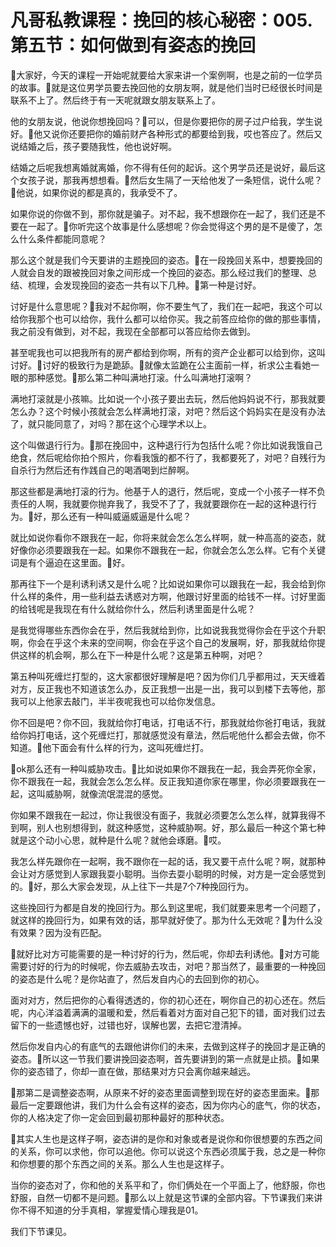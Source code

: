 # 凡哥私教课程：挽回的核心秘密：005.第五节：如何做到有姿态的挽回

🎼大家好，今天的课程一开始呢就要给大家来讲一个案例啊，也是之前的一位学员的故事。🎼就是这位男学员要去挽回他的女朋友啊，就是他们当时已经很长时间是联系不上了。然后终于有一天呢就跟女朋友联系上了。

他的女朋友说，他说你想挽回吗？🎼可以，但是你要把你的房子过户给我，学生说好。🎼他又说你还要把你的婚前财产各种形式的都要给到我，哎也答应了。然后又说结婚之后，孩子要随我性，他也说好啊。

结婚之后呢我想离婚就离婚，你不得有任何的起诉。这个男学员还是说好，最后这个女孩子说，那我再想想看。🎼然后女生隔了一天给他发了一条短信，说什么呢？🎼他说，如果你说的都是真的，我承受不了。

如果你说的你做不到，那你就是骗子。对不起，我不想跟你在一起了，我们还是不要在一起了。🎼你听完这个故事是什么感想呢？你会觉得这个男的是不是傻了，怎么什么条件都能同意呢？

那么这个就是我们今天要讲的主题挽回的姿态。🎼在一段挽回关系中，想要挽回的人就会自发的跟被挽回对象之间形成一个挽回的姿态。那么经过我们的整理、总结、梳理，会发现挽回的姿态一共有以下几种。🎼第一种是讨好。

讨好是什么意思呢？🎼我对不起你啊，你不要生气了，我们在一起吧，我这个可以给你我那个也可以给你，我什么都可以给你买。我之前答应给你的做的那些事情，我之前没有做到，对不起，我现在全部都可以答应给你去做到。

甚至呢我也可以把我所有的房产都给到你啊，所有的资产企业都可以给到你，这叫讨好。🎼讨好的极致行为是跪舔。🎼就像太监跪在公主面前一样，祈求公主看她一眼的那种感觉。🎼那么第二种叫满地打滚。什么叫满地打滚啊？

满地打滚就是小孩嘛。比如说一个小孩子要出去玩，然后他妈妈说不行，那我就要怎么办？这个时候小孩就会怎么样满地打滚，对吧？然后这个妈妈实在是没有办法了，就只能同意了，对吗？那在这个心理学术以上。

这个叫做退行行为。🎼那在挽回中，这种退行行为包括什么呢？你比如说我饿自己绝食，然后呢给你拍个照片，你看我饿的都不行了，我都要死了，对吧？自残行为自杀行为然后还有作践自己的喝酒喝到烂醉啊。

那这些都是满地打滚的行为。他基于人的退行，然后呢，变成一个小孩子一样不负责任的人啊，我就要你抛弃我了，我受不了了，我就要跟你在一起的这种退行行为。🎼好，那么还有一种叫威逼威逼是什么呢？

就比如说你看你不跟我在一起，你将来就会怎么怎么样啊，就一种高高的姿态，就好像你必须要跟我在一起。如果你不跟我在一起，你就会怎么怎么样。它有个关键词是有个逼迫在这里面。🎼好。

那再往下一个是利诱利诱又是什么呢？比如说如果你可以跟我在一起，我会给到你什么样的条件，用一些利益去诱惑对方啊，他跟讨好里面的给钱不一样。讨好里面的给钱呢是我现在有什么就给你什么，然后利诱里面是什么呢？

是我觉得哪些东西你会在乎，然后我就给到你，比如说我我觉得你会在乎这个升职啊，你会在乎这个未来的空间啊，你会在乎这个自己的发展啊，好，那我就给你提供这样的机会啊，那么在下一种是什么呢？这是第五种啊，对吧？

第五种叫死缠烂打型的，这大家都很好理解是吧？因为你们几乎都用过，天天缠着对方，反正我也不知道该怎么办，反正我想一出是一出，我可以到楼下去等他，那我可以上他家去敲门，半半夜呢我也可以给你发信息。

你不回是吧？你不回，我就给你打电话，打电话不行，那我就给你爸打电话，我就给你妈打电话，这个死缠烂打，那就感觉没有章法，然后呢他什么都会去做，你不知道。🎼他下面会有什么样的行为，这叫死缠烂打。

🎼ok那么还有一种叫威胁攻击。🎼比如说如果你不跟我在一起，我会弄死你全家，你不跟我在一起，我就会怎么怎么样。反正我知道你家在哪里，你必须要跟我在一起，这叫威胁啊，就像流氓混混的感觉。

你如果不跟我在一起过，你让我很没有面子，我就必须要怎么怎么样，就算我得不到啊，别人也别想得到，就这种感觉，这种威胁啊。好，那么最后一种这个第七种就是这个动小心思，就种是什么呢？就他会琢磨。🎼哎。

我怎么样先跟你在一起啊，我不跟你在一起的话，我又要干点什么呢？啊，就那种会让对方感觉到人家跟我耍小聪明。当你去耍小聪明的时候，对方是一定会感觉到的。🎼好，那么大家会发现，从上往下一共是7个7种挽回行为。

这些挽回行为都是自发的挽回行为。那么到这里呢，我们就要来思考一个问题了，就这样的挽回行为，如果有效的话，那早就好使了。那为什么无效呢？🎼为什么没有效果？因为没有匹配。

🎼就好比对方可能需要的是一种讨好的行为，然后呢，你却去利诱他。🎼对方可能需要讨好的行为的时候呢，你去威胁去攻击，对吧？那当然了，最重要的一种挽回的姿态是什么呢？是你站直了，然后发自内心的去回到你的初心。

面对对方，然后把你的心看得透透的，你的初心还在，啊你自己的初心还在。然后呢，内心洋溢着满满的温暖和爱，然后看着对方面对自己犯下的错，面对我们过去留下的一些遗憾也好，过错也好，误解也罢，去把它澄清掉。

然后你发自内心的有底气的去跟他讲你们的未来，去做到这样子的挽回才是正确的姿态。🎼所以这一节我们要讲挽回姿态啊，首先要讲到的第一点就是止损。🎼如果你的姿态错了，你却一直在做，那结果对方只会离你越来越远。

🎼那第二是调整姿态啊，从原来不好的姿态里面调整到现在好的姿态里面来。🎼那最后一定要跟他讲，我们为什么会有这样的姿态，因为你内心的底气，你的状态，你的人格决定了你一定会回到最初那种最好的那种状态。

🎼其实人生也是这样子啊，姿态讲的是你和对象或者是说你和你很想要的东西之间的关系，你可以求他，你可以追他。你可以说这个东西必须属于我，总之是一种你和你想要的那个东西之间的关系。那么人生也是这样子。

当你的姿态对了，你和他的关系平和了，你们俩处在一个平面上了，他舒服，你也舒服，自然一切都不是问题。🎼那么以上就是这节课的全部内容。下节课我们来讲你不得不知道的分手真相，掌握爱情心理我是01。

我们下节课见。